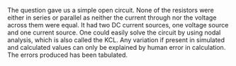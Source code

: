 The question gave us a simple open circuit. None of the resistors were either in series or parallel as neither the current through nor the voltage across them were equal. It had two DC current sources, one voltage source and one current source. One could easily solve the circuit by using nodal analysis, which is also called the KCL. Any variation if present in simulated and calculated values can only be explained by human error in calculation. The errors produced has been tabulated. 
